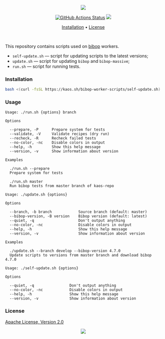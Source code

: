 <p align="center"><a href="#readme"><img src="https://gh.kaos.st/bibop-worker-scripts.svg"/></a></p>

<p align="center">
  <a href="https://github.com/essentialkaos/bibop-worker-scripts/actions"><img src="https://github.com/essentialkaos/bibop-worker-scripts/workflows/CI/badge.svg" alt="GitHub Actions Status" /></a>
  <a href="#license"><img src="https://gh.kaos.st/apache2.svg"></a>
</p>

<p align="center"><a href="#installation">Installation</a> • <a href="#license">License</a></p>

<br/>

This repository contains scripts used on [bibop](https://github.com/essentialkaos/bibop) workers.

- `self-update.sh` — script for updating scripts to the latest versions;
- `update.sh` — script for updating `bibop` and `bibop-massive`;
- `run.sh` — script for running tests.

### Installation

```bash
bash <(curl -fsSL https://kaos.sh/bibop-worker-scripts/self-update.sh) && /bibop/update.sh

```

### Usage

```
Usage: ./run.sh {options} branch

Options

  --prepare, -P      Prepare system for tests
  --validate, -V     Validate recipes (dry run)
  --recheck, -R      Recheck failed tests
  --no-color, -nc    Disable colors in output
  --help, -h         Show this help message
  --version, -v      Show information about version

Examples

  ./run.sh --prepare
  Prepare system for tests

  ./run.sh master
  Run bibop tests from master branch of kaos-repo
```

```
Usage: ./update.sh {options}

Options

  --branch, -b branch            Source branch (default: master)
  --bibop-version, -B version    Bibop version (default: latest)
  --quiet, -q                    Don't output anything
  --no-color, -nc                Disable colors in output
  --help, -h                     Show this help message
  --version, -v                  Show information about version

Examples

  ./update.sh --branch develop --bibop-version 4.7.0
  Update scripts to versions from master branch and download bibop 4.7.0
```

```
Usage: ./self-update.sh {options}

Options

  --quiet, -q                Don't output anything
  --no-color, -nc            Disable colors in output
  --help, -h                 Show this help message
  --version, -v              Show information about version
```

### License

[Apache License, Version 2.0](https://www.apache.org/licenses/LICENSE-2.0)

<p align="center"><a href="https://essentialkaos.com"><img src="https://gh.kaos.st/ekgh.svg"/></a></p>
